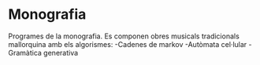 # Monografia
 Programes de la monografia. Es componen obres musicals tradicionals mallorquina amb els algorismes:
	-Cadenes de markov
	-Autòmata cel·lular
	-Gramàtica generativa

